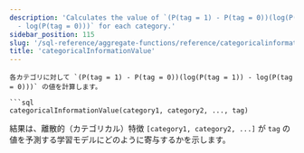 ```yaml
---
description: 'Calculates the value of `(P(tag = 1) - P(tag = 0))(log(P(tag = 1))
  - log(P(tag = 0)))` for each category.'
sidebar_position: 115
slug: '/sql-reference/aggregate-functions/reference/categoricalinformationvalue'
title: 'categoricalInformationValue'
---
```




```
各カテゴリに対して `(P(tag = 1) - P(tag = 0))(log(P(tag = 1)) - log(P(tag = 0)))` の値を計算します。

```sql
categoricalInformationValue(category1, category2, ..., tag)
```

結果は、離散的（カテゴリカル）特徴 `[category1, category2, ...]` が `tag` の値を予測する学習モデルにどのように寄与するかを示します。
